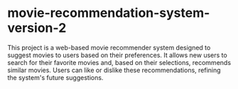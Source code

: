 # movie-recommendation-system-version-2
This project is a web-based movie recommender system designed to suggest movies to users based on their preferences. It allows new users to search for their favorite movies and, based on their selections, recommends similar movies. Users can like or dislike these recommendations, refining the system's future suggestions.
